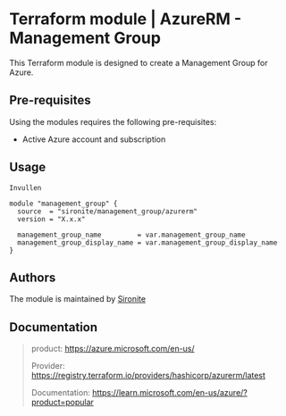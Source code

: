 # Terraform module | AzureRM - Management Group

This Terraform module is designed to create a Management Group for Azure.

## Pre-requisites

Using the modules requires the following pre-requisites:
 * Active Azure account and subscription 

## Usage

`Invullen`

```hcl
module "management_group" {
  source  = "sironite/management_group/azurerm"
  version = "X.x.x"

  management_group_name         = var.management_group_name
  management_group_display_name = var.management_group_display_name
}
```

## Authors

The module is maintained by [Sironite](https://github.com/sironite)

## Documentation

> product: https://azure.microsoft.com/en-us/
> 
> Provider: https://registry.terraform.io/providers/hashicorp/azurerm/latest
> 
> Documentation: https://learn.microsoft.com/en-us/azure/?product=popular
